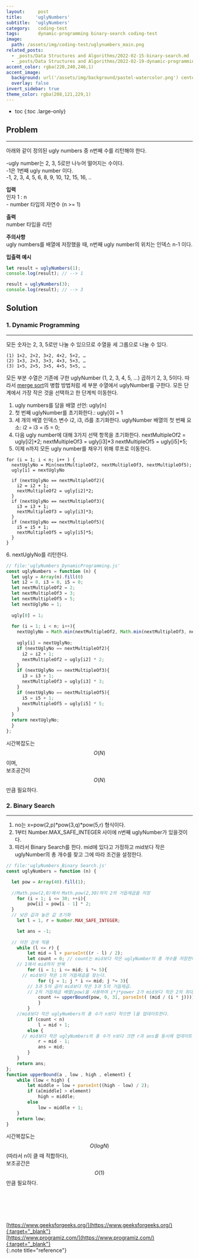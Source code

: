 ```yaml
---
layout:     post
title:     'uglyNumbers'
subtitle:  'uglyNumbers'
category:   coding-test 
tags:       dynamic-programming binary-search coding-test
image: 
  path: /assets/img/coding-test/uglynumbers_main.png
related_posts: 
  - _posts/Data Structures and Algorithms/2022-02-15-binary-search.md
  - _posts/Data Structures and Algorithms/2022-02-19-dynamic-programming.md
accent_color: rgba(220,240,246,1)
accent_image: 
  background: url('/assets/img/background/pastel-watercolor.png') center/cover 
  overlay: false
invert_sidebar: true
theme_color: rgba(208,121,229,1)
---
```


* toc
{:toc .large-only}

## Problem
---

아래와 같이 정의된 ugly numbers 중 n번째 수를 리턴해야 한다.

\-ugly number는 2, 3, 5로만 나누어 떨어지는 수이다. <br/>
\-1은 1번째 ugly number 이다. <br/>
\-1, 2, 3, 4, 5, 6, 8, 9, 10, 12, 15, 16, ..


**입력** <br/>
인자 1 : n <br/>
\- number 타입의 자연수 (n >= 1) <br/>

**출력** <br/>
number 타입을 리턴

**주의사항** <br/>
ugly numbers를 배열에 저장했을 때, n번째 ugly number의 위치는 인덱스 n-1 이다. <br/>

**입출력 예시**
~~~js
let result = uglyNumbers(1);
console.log(result); // --> 1

result = uglyNumbers(3);
console.log(result); // --> 3
~~~

## Solution

### 1. Dynamic Programming
---

모든 숫자는 2, 3, 5로만 나눌 수 있으므로 수열을 세 그룹으로 나눌 수 있다.
~~~
(1) 1×2, 2×2, 3×2, 4×2, 5×2, …
(2) 1×3, 2×3, 3×3, 4×3, 5×3, …
(3) 1×5, 2×5, 3×5, 4×5, 5×5, …
~~~
모든 부분 수열은 기존에 구한 uglyNumber (1, 2, 3, 4, 5, …) 곱하기 2, 3, 5이다. 따라서 [merge sort](/data-structures-and-algorithms/sort.html#7-merge-sort)의 병합 방법처럼 세 부분 수열에서 uglyNumber를 구한다. 모든 단계에서 가장 작은 것을 선택하고 한 단계씩 이동한다.

1. ugly numbers를 담을 배열 선언: ugly[n] <br/>
2. 첫 번째 uglyNumber를 초기화한다.: ugly[0] = 1 <br/>
3. 세 개의 배열 인덱스 변수 i2, i3, i5를 초기화한다.
  uglyNumber 배열의 첫 번째 요소:
    i2 = i3 = i5 = 0;
4. 다음 ugly number에 대해 3가지 선택 항목을 초기화한다.
  nextMultipleOf2 = ugly[i2]*2;
  nextMultipleOf3 = ugly[i3]*3
  nextMultipleOf5 = ugly[i5]*5;
5. 이제 n까지 모든 ugly number를 채우기 위해 루프로 이동한다.

~~~
for (i = 1; i < n; i++ ) {
  nextUglyNo = Min(nextMultipleOf2, nextMultipleOf3, nextMultipleOf5);
  ugly[i] = nextUglyNo

  if (nextUglyNo == nextMultipleOf2){
    i2 = i2 + 1;
    nextMultipleOf2 = ugly[i2]*2;
  }
  if (nextUglyNo == nextMultipleOf3){
    i3 = i3 + 1;
    nextMultipleOf3 = ugly[i3]*3;
  }
  if (nextUglyNo == nextMultipleOf5){
    i5 = i5 + 1;
    nextMultipleOf5 = ugly[i5]*5;
  }    
}
~~~

6\. nextUglyNo를 리턴한다.

~~~js
// file:'uglyNumbers_DynamicProgramming.js'
const uglyNumbers = function (n) {
  let ugly = Array(n).fill(0)
  let i2 = 0, i3 = 0, i5 = 0;
  let nextMultipleOf2 = 2;
  let nextMultipleOf3 = 3;
  let nextMultipleOf5 = 5;
  let nextUglyNo = 1;
 
  ugly[0] = 1;
 
  for (i = 1; i < n; i++){
    nextUglyNo = Math.min(nextMultipleOf2, Math.min(nextMultipleOf3, nextMultipleOf5));
 
    ugly[i] = nextUglyNo;
    if (nextUglyNo == nextMultipleOf2){
      i2 = i2 + 1;
      nextMultipleOf2 = ugly[i2] * 2;
    }
    if (nextUglyNo == nextMultipleOf3){
      i3 = i3 + 1;
      nextMultipleOf3 = ugly[i3] * 3;
    }
    if (nextUglyNo == nextMultipleOf5){
      i5 = i5 + 1;
      nextMultipleOf5 = ugly[i5] * 5;
    }
  }
  return nextUglyNo;
  }
}; 
~~~

시간복잡도는 $$O(N)$$이며, <br/>
보조공간이 $$O(N)$$만큼 필요하다.

### 2. Binary Search
---

1. no는 x=pow(2,p)*pow(3,q)*pow(5,r) 형식이다.
2. 1부터 Number.MAX_SAFE_INTEGER 사이에 n번째 uglyNumber가 있을것이다.
3. 따라서 Binary Search를 한다. mid에 있다고 가정하고 mid보다 작은 uglyNumber의 총 개수를 찾고 그에 따라 조건을 설정한다.

~~~js
// file:'uglyNumbers_Binary Search.js'
const uglyNumbers = function (n) {

  let pow = Array(40).fill(1);
	  
  //Math.pow(2,0)에서 Math.pow(2,30)까지 2의 거듭제곱을 저장
	for (i = 1; i <= 30; ++i){
		pow[i] = pow[i - 1] * 2;
  }
  // 낮은 값과 높은 값 초기화
	let l = 1, r = Number.MAX_SAFE_INTEGER;

	let ans = -1;
  
  // 이진 검색 적용
	while (l <= r) {
		let mid = l + parseInt((r - l) / 2); 
		let count = 0; // count는 mid보다 작은 uglyNumber의 총 개수를 저장한다.
    // 1에서 mid까지 반복
		for (i = 1; i <= mid; i *= 5){
      // mid보다 작은 i의 거듭제곱을 찾는다.
			for (j = 1; j * i <= mid; j *= 3){
        // 3과 5의 곱이 mid보다 작은 3과 5의 거듭제곱.
        // 2의 거듭제곱 배열(pow)을 사용하여 i*j*power 2가 mid보다 작은 2의 최대 거듭제곱을 찾는다.
	  		count += upperBound(pow, 0, 31, parseInt( (mid / (i * j))));
			}
		}
    //mid보다 작은 uglyNumbers의 총 수가 n보다 작으면 l을 업데이트한다.
		if (count < n)
			l = mid + 1;
		else {
      // mid보다 작은 uglyNumbers의 총 수가 n보다 크면 r과 ans를 동시에 업데이트한다.
			r = mid - 1;
			ans = mid;
		}
	}
	return ans;
};
function upperBound(a , low , high , element) {
	while (low < high) {
		let middle = low + parseInt((high - low) / 2);
		if (a[middle] > element)
			high = middle;
		else
			low = middle + 1;
	}
	return low;
}
~~~

시간복잡도는 $$O(logN)$$ (따라서 n이 클 때 적합하다), <br/>
보조공간은 $$O(1)$$만큼 필요하다.




<br/>
<br/>
<br/>
<br/>

[https://www.geeksforgeeks.org/](https://www.geeksforgeeks.org/){:target="_blank"}<br>
[https://www.programiz.com/](https://www.programiz.com/){:target="_blank"}<br>
{:.note title="reference"}